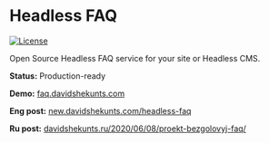 # Headless FAQ
[![License](https://img.shields.io/github/license/mashape/apistatus.svg?style=flat-square)](https://github.com/Dionid/headless-faq/blob/master/LICENSE.md)

Open Source Headless FAQ service for your site or Headless CMS.

**Status:** Production-ready

**Demo:** [faq.davidshekunts.com](https://faq.davidshekunts.com)

**Eng post:** [new.davidshekunts.com/headless-faq](https://new.davidshekunts.com/headless-faq/)

**Ru post:** [davidshekunts.ru/2020/06/08/proekt-bezgolovyj-faq/](https://davidshekunts.ru/2020/06/08/proekt-bezgolovyj-faq/)
